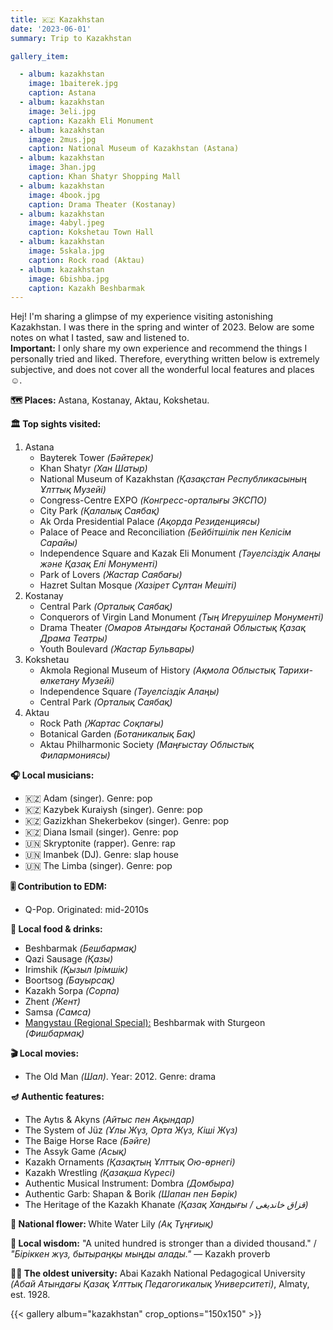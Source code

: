 ```yaml
---
title: 🇰🇿 Kazakhstan
date: '2023-06-01'
summary: Trip to Kazakhstan

gallery_item:

  - album: kazakhstan
    image: 1baiterek.jpg
    caption: Astana
  - album: kazakhstan
    image: 3eli.jpg
    caption: Kazakh Eli Monument
  - album: kazakhstan
    image: 2mus.jpg
    caption: National Museum of Kazakhstan (Astana)
  - album: kazakhstan
    image: 3han.jpg
    caption: Khan Shatyr Shopping Mall
  - album: kazakhstan
    image: 4book.jpg
    caption: Drama Theater (Kostanay)
  - album: kazakhstan
    image: 4abyl.jpeg
    caption: Kokshetau Town Hall
  - album: kazakhstan
    image: 5skala.jpg
    caption: Rock road (Aktau)
  - album: kazakhstan
    image: 6bishba.jpg
    caption: Kazakh Beshbarmak
---
```

Hej! I'm sharing a glimpse of my experience visiting astonishing Kazakhstan. I was there in the spring and winter of 2023. Below are some notes on what I tasted, saw and listened to.<br>
<b>Important:</b> I only share my own experience and recommend the things I personally tried and liked. Therefore, everything written below is extremely subjective, and does not cover all the wonderful local features and places ☺️.

<b>🗺 Places:</b> Astana, Kostanay, Aktau, Kokshetau.<br>

<b>🏛 Top sights visited: </b>
1. Astana
    - Bayterek Tower <i>(Бәйтерек)</i>
    - Khan Shatyr <i>(Хан Шатыр)</i>
    - National Museum of Kazakhstan <i>(Қазақстан Республикасының Ұлттық Музейі)</i>
    - Congress-Centre EXPO <i>(Конгресс-орталығы ЭКСПО)</i>
    - City Park <i>(Қалалық Саябақ)</i>
    - Ak Orda Presidential Palace <i>(Ақорда Резиденциясы)</i>
    - Palace of Peace and Reconciliation <i>(Бейбітшілік пен Келісім Сарайы)</i>
    - Independence Square and Kazak Eli Monument <i>(Тәуелсіздік Алаңы және Қазақ Елі Монументі)</i>
    - Park of Lovers <i>(Жастар Саябағы)</i>
    - Hazret Sultan Mosque <i>(Хазірет Сұлтан Мешіті)</i>
2. Kostanay
    - Central Park <i>(Орталық Саябақ)</i>
    - Conquerors of Virgin Land Monument <i>(Тың Игерушілер Монументі)</i>
    - Drama Theater <i>(Омаров Атындағы Қостанай Облыстық Қазақ Драма Театры)</i>
    - Youth Boulevard <i>(Жастар Бульвары)</i>
3. Kokshetau
    - Akmola Regional Museum of History <i>(Ақмола Облыстық Тарихи-өлкетану Музейі)</i>
    - Independence Square <i>(Тәуелсіздік Алаңы)</i>
    - Central Park <i>(Орталық Саябақ)</i>
4. Aktau
    - Rock Path <i>(Жартас Соқпағы)</i>
    - Botanical Garden <i>(Ботаникалық Бақ)</i>
    - Aktau Philharmonic Society <i>(Маңғыстау Облыстық Филармониясы)</i>
 

<b>🎧 Local musicians: </b>
- 🇰🇿 Adam (singer). Genre: pop 
- 🇰🇿 Kazybek Kuraiysh (singer). Genre: pop 
- 🇰🇿 Gazizkhan Shekerbekov (singer). Genre: pop
- 🇰🇿 Diana Ismail (singer). Genre: pop
- 🇺🇳 Skryptonite (rapper). Genre: rap
- 🇺🇳 Imanbek (DJ). Genre: slap house
- 🇺🇳 The Limba (singer). Genre: pop 

<b>🎚️ Contribution to EDM: </b>
- Q-Pop. Originated: mid-2010s


<b>🥘 Local food & drinks: </b>
- Beshbarmak <i>(Бешбармақ)</i>
- Qazi Sausage <i>(Қазы)</i>
- Irimshik <i>(Қызыл Ірімшік)</i>
- Boortsog <i>(Бауырсақ)</i>
- Kazakh Sorpa <i>(Сорпа)</i>
- Zhent <i>(Жент)</i>
- Samsa <i>(Самса)</i>
- <u>Mangystau (Regional Special):</u> Beshbarmak with Sturgeon <i>(Фишбармақ)</i>

<b>🎬 Local movies:</b>
- The Old Man <i>(Шал)</i>. Year: 2012. Genre: drama

<b>🪔 Authentic features:</b>
- The Aytıs & Akyns <i>(Айтыс пен Ақындар)</i> 
- The System of Jüz <i>(Ұлы Жүз, Орта Жүз, Кіші Жүз)</i> 
- The Baige Horse Race <i>(Бәйге)</i> 
- The Assyk Game <i>(Асық)</i> 
- Kazakh Ornaments <i>(Қазақтың Ұлттық Ою-өрнегі)</i> 
- Kazakh Wrestling <i>(Қазақша Күресі)</i> 
- Authentic Musical Instrument: Dombra <i>(Домбыра)</i>
- Authentic Garb: Shapan & Borik <i>(Шапан пен Бөрік)</i> 
- The Heritage of the Kazakh Khanate <i>(Қазақ Хандығы / قزاق خاندیغی)</i> 


<b>💐 National flower: </b> White Water Lily <i>(Ақ Тұңғиық)</i>


<b>🦉 Local wisdom:</b> "A united hundred is stronger than a divided thousand." / <i>"Біріккен жүз, бытыраңқы мыңды алады."</i> — Kazakh proverb


<b>👨‍🎓 The oldest university:</b> Abai Kazakh National Pedagogical University <i>(Абай Aтындағы Қазақ Ұлттық Педагогикалық Университеті)</i>, Almaty, est. 1928. 


{{< gallery album="kazakhstan" crop_options="150x150" >}}
   


